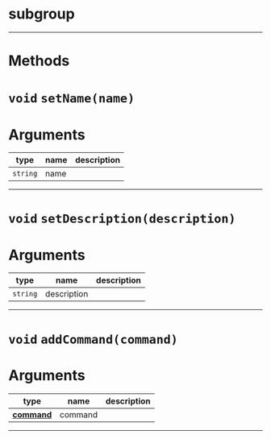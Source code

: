 # subgroup


---
# Methods
# `void` `setName(name)`
# Arguments
| type  | name | description |
| ----  | ---- | ----------- |
| `string` | name  |  |

---
# `void` `setDescription(description)`
# Arguments
| type  | name | description |
| ----  | ---- | ----------- |
| `string` | description  |  |

---
# `void` `addCommand(command)`
# Arguments
| type  | name | description |
| ----  | ---- | ----------- |
| **[command](https://github.com/devonium/gm-discordAPI/blob/doc/command.md#command)** | command  |  |

---
